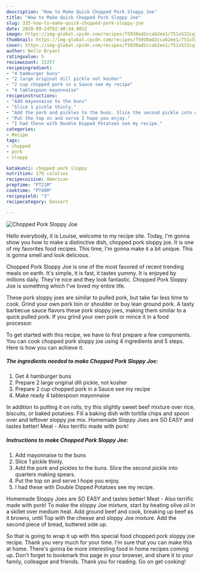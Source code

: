 ```yaml
---
description: "How to Make Quick Chopped Pork Sloppy Joe"
title: "How to Make Quick Chopped Pork Sloppy Joe"
slug: 335-how-to-make-quick-chopped-pork-sloppy-joe
date: 2020-09-24T02:40:34.801Z
image: https://img-global.cpcdn.com/recipes/f5930ad2ccab2ee1/751x532cq70/chopped-pork-sloppy-joe-recipe-main-photo.jpg
thumbnail: https://img-global.cpcdn.com/recipes/f5930ad2ccab2ee1/751x532cq70/chopped-pork-sloppy-joe-recipe-main-photo.jpg
cover: https://img-global.cpcdn.com/recipes/f5930ad2ccab2ee1/751x532cq70/chopped-pork-sloppy-joe-recipe-main-photo.jpg
author: Nelle Bryant
ratingvalue: 5
reviewcount: 15257
recipeingredient:
- "4 hamburger buns"
- "2 large original dill pickle not kosher"
- "2 cup chopped pork in a Sauce see my recipe"
- "4 tablespoon mayonnaise"
recipeinstructions:
- "Add mayonnaise to the buns"
- "Slice 1 pickle thinly."
- "Add the pork and pickles to the buns. Slice the second pickle into quarters making spears."
- "Put the top on and serve I hope you enjoy."
- "I had these with Double Dipped Potatoes see my recipe."
categories:
- Recipe
tags:
- chopped
- pork
- sloppy

katakunci: chopped pork sloppy 
nutrition: 179 calories
recipecuisine: American
preptime: "PT21M"
cooktime: "PT48M"
recipeyield: "3"
recipecategory: Dessert

---
```



![Chopped Pork Sloppy Joe](https://img-global.cpcdn.com/recipes/f5930ad2ccab2ee1/751x532cq70/chopped-pork-sloppy-joe-recipe-main-photo.jpg)

Hello everybody, it is Louise, welcome to my recipe site. Today, I'm gonna show you how to make a distinctive dish, chopped pork sloppy joe. It is one of my favorites food recipes. This time, I'm gonna make it a bit unique. This is gonna smell and look delicious.

Chopped Pork Sloppy Joe is one of the most favored of recent trending meals on earth. It's simple, it is fast, it tastes yummy. It is enjoyed by millions daily. They're nice and they look fantastic. Chopped Pork Sloppy Joe is something which I've loved my entire life.

These pork sloppy joes are similar to pulled pork, but take far less time to cook. Grind your own pork loin or shoulder or buy lean ground pork. A tasty barbecue sauce flavors these pork sloppy joes, making them similar to a quick pulled pork. If you grind your own pork or mince it in a food processor.


To get started with this recipe, we have to first prepare a few components. You can cook chopped pork sloppy joe using 4 ingredients and 5 steps. Here is how you can achieve it.

<!--inarticleads1-->

##### The ingredients needed to make Chopped Pork Sloppy Joe:

1. Get 4 hamburger buns
1. Prepare 2 large original dill pickle, not kosher
1. Prepare 2 cup chopped pork in a Sauce see my recipe
1. Make ready 4 tablespoon mayonnaise


In addition to putting it on rolls, try this slightly sweet beef mixture over rice, biscuits, or baked potatoes. Fill a baking dish with tortilla chips and spoon over and leftover sloppy joe mix. Homemade Sloppy Joes are SO EASY and tastes better! Meat - Also terrific made with pork! 

<!--inarticleads2-->

##### Instructions to make Chopped Pork Sloppy Joe:

1. Add mayonnaise to the buns
1. Slice 1 pickle thinly.
1. Add the pork and pickles to the buns. Slice the second pickle into quarters making spears.
1. Put the top on and serve I hope you enjoy.
1. I had these with Double Dipped Potatoes see my recipe.


Homemade Sloppy Joes are SO EASY and tastes better! Meat - Also terrific made with pork! To make the sloppy Joe mixture, start by heating olive oil in a skillet over medium heat. Add ground beef and cook, breaking up beef as it browns, until Top with the cheese and sloppy Joe mixture. Add the second piece of bread, buttered side up. 

So that is going to wrap it up with this special food chopped pork sloppy joe recipe. Thank you very much for your time. I'm sure that you can make this at home. There's gonna be more interesting food in home recipes coming up. Don't forget to bookmark this page in your browser, and share it to your family, colleague and friends. Thank you for reading. Go on get cooking!
